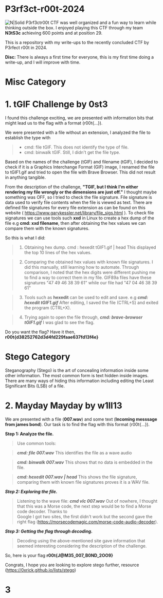 # P3rf3ct-r00t-2024
![N|Solid](https://pbs.twimg.com/media/Gca2AWAXQAAI5YV?format=jpg&name=large)
P3rf3ctr00t CTF was well organized and a fun way to learn while thinking outside the box. I enjoyed playing this CTF through my team **N3tS3c** achieving 600 points and at position 29.

This is a repository with my write-ups to the recently concluded CTF by P3rfect r00t in 2024.

**Disc:** There is always a first time for everyone, this is my first time doing a write-up, and I will improve with time.

# Misc Category
# 1. tGIF Challenge by 0st3

I found this challenge exciting, we are presented with information bits that might lead us to the flag with a format (r00t{...}).

We were presented with a file without an extension, I analyzed the file to establish the type with 
> - cmd: file tGIF. This does not identify the type of file.
> - cmd: binwalk tGIF. Still, I didn't get the file type.

Based on the names of the challenge (tGIF) and filename (tGIF), I decided to check if it is a Graphics Interchange Format (GIF) image, I renamed the file to tGIF1.gif and tried to open the file with Brave Browser. This did not result in anything tangible.

From the description of the challenge, **"TGIF, but I think I'm either rendering my file wrongly or the dimensions are just off."** I thought maybe something was OFF, so I tried to check the file signature. File signature is data used to verify file contents when the file is viewed as text. There are defined file signatures for every file extension as can be found on this website ( https://www.garykessler.net/library/file_sigs.html ). To check file signatures we can use tools such **xxd** in Linux to create a hex dump of the file e.g **cmd: xxd filename**, then after obtaining the hex values we can compare them with the known signatures.

So this is what I did:

> 1. Obtaining hex dump. cmd : hexedit tGIF1.gif | head
>    This displayed the top 10 lines of the hex values.

> 2. Comparing the obtained hex values with known file signatures. I did this manually, still learning how to automate.
>    Through comparison, I noted that the hex digits were different pushing me to find a way to correct them in my file.
>    GIF89a files have these signatures "47 49 46 38 39 61" while our file had "47 04 46 38  39 61"

> 3. Tools such as **hexedit** can be used to edit and save. e.g _**cmd: hexedit tGIF1.gif**_
>    After editing, I saved the file (CTRL+S) and exited the program (CTRL+X).

> 4. Trying again to open the file through, _**cmd: brave-browser tGIF1.gif**_ I was glad to see the flag.

Do you want the flag? Have it then,  **r00t{d38252762d3d4fd229faae637fd13f4e}**



# Stego Category

Steganography (Stego) is the art of concealing information inside some other information. The most common form is text hidden inside images. There are many ways of hiding this information including editing the Least Significant Bits (LSB) of a file.

# 2. Mayday Mayday by w1ll13

We are presented with a file (**007.wav**) and some text (**Incoming messsage from james bond**). Our task is to find the flag with this format (r00t{...}).

**Step 1: Analyze the file.**

> Use common tools:

> _**cmd: file 007.wav**_ This identifies the file as a wave audio

>_**cmd: binwalk 007.wav**_ This shows that no data is embedded in the file.
                    
>_**cmd: hexedit 007.wav | head**_ This shows the file signature, comparing them with known file signatures proves it is a WAV file.
                    
_**Step 2: Exploring the file.**_                
> Listening to the wave file: _**cmd vlc 007.wav**_ Out of nowhere, I thought that this was a Morse code, the next step would be to find a Morse code decoder. Thanks to  
 Google I got two sites, the first didn't work but the second gave the right flag (https://morsecodemagic.com/morse-code-audio-decoder).

_**Step 3: Getting the flag through decoding.**_
> Decoding using the above-mentioned site gave information that seemed interesting considering the description of the challenge.

So, here is your flag **r00t{J@M35_007_B0ND_2OO9}**

Congrats, I hope you are looking to explore stego further, resource (https://0xrick.github.io/lists/stego)



# 3




